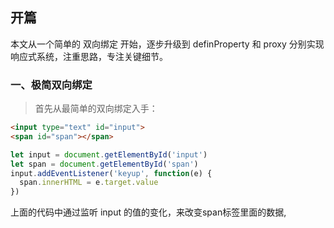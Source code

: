 ## 开篇
本文从一个简单的 双向绑定 开始，逐步升级到 definProperty 和 proxy 分别实现响应式系统，注重思路，专注关键细节。

### 一、极简双向绑定

>首先从最简单的双向绑定入手：

```html
<input type="text" id="input">
<span id="span"></span>
```

```js
let input = document.getElementById('input')
let span = document.getElementById('span')
input.addEventListener('keyup', function(e) {
  span.innerHTML = e.target.value
})
```
上面的代码中通过监听 input 的值的变化，来改变span标签里面的数据,